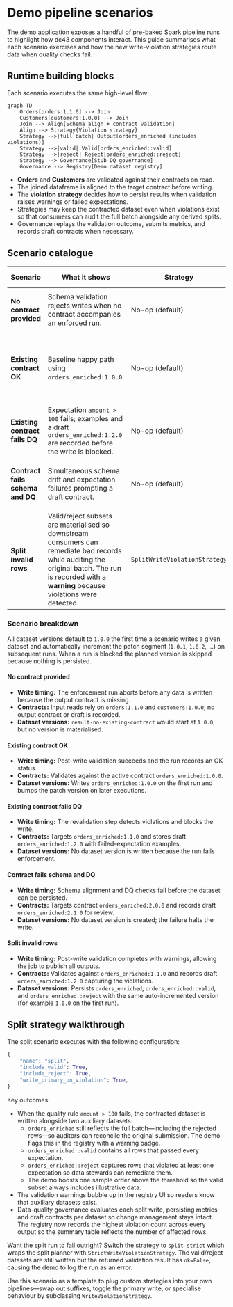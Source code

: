 # Demo pipeline scenarios

The demo application exposes a handful of pre-baked Spark pipeline runs to highlight how dc43 components interact. This guide summarises what each scenario exercises and how the new write-violation strategies route data when quality checks fail.

## Runtime building blocks

Each scenario executes the same high-level flow:

```mermaid
graph TD
    Orders[orders:1.1.0] --> Join
    Customers[customers:1.0.0] --> Join
    Join --> Align[Schema align + contract validation]
    Align --> Strategy{Violation strategy}
    Strategy -->|full batch| Output[orders_enriched (includes violations)]
    Strategy -->|valid| Valid[orders_enriched::valid]
    Strategy -->|reject| Reject[orders_enriched::reject]
    Strategy --> Governance[Stub DQ governance]
    Governance --> Registry[Demo dataset registry]
```

* **Orders** and **Customers** are validated against their contracts on read.
* The joined dataframe is aligned to the target contract before writing.
* The **violation strategy** decides how to persist results when validation raises warnings or failed expectations.
* Strategies may keep the contracted dataset even when violations exist so that consumers can audit the full batch alongside any derived splits.
* Governance replays the validation outcome, submits metrics, and records draft contracts when necessary.

## Scenario catalogue

| Scenario | What it shows | Strategy | Contracts & versions | Outputs and write timing |
| --- | --- | --- | --- | --- |
| **No contract provided** | Schema validation rejects writes when no contract accompanies an enforced run. | No-op (default) | Inputs `orders:1.1.0` and `customers:1.0.0`; no output contract or draft is created. | Write blocked before persistence, so dataset `result-no-existing-contract` never records a version. |
| **Existing contract OK** | Baseline happy path using `orders_enriched:1.0.0`. | No-op (default) | Inputs `orders:1.1.0`, `customers:1.0.0`; output contract `orders_enriched:1.0.0` remains active. | After post-write validation succeeds the pipeline writes `orders_enriched` version `1.0.0` (subsequent runs auto-increment the patch version) containing the full batch. |
| **Existing contract fails DQ** | Expectation `amount > 100` fails; examples and a draft `orders_enriched:1.2.0` are recorded before the write is blocked. | No-op (default) | Inputs `orders:1.1.0`, `customers:1.0.0`; validation targets `orders_enriched:1.1.0` and proposes draft `orders_enriched:1.2.0`. | Post-write validation fails, preventing any dataset version from being created. |
| **Contract fails schema and DQ** | Simultaneous schema drift and expectation failures prompting a draft contract. | No-op (default) | Inputs `orders:1.1.0`, `customers:1.0.0`; validation targets `orders_enriched:2.0.0` and proposes draft `orders_enriched:2.1.0`. | Schema alignment and DQ failures block the write before a dataset version is recorded. |
| **Split invalid rows** | Valid/reject subsets are materialised so downstream consumers can remediate bad records while auditing the original batch. The run is recorded with a **warning** because violations were detected. | `SplitWriteViolationStrategy` | Inputs `orders:1.1.0`, `customers:1.0.0`; validation targets `orders_enriched:1.1.0` and produces draft `orders_enriched:1.2.0` when rejects exist. | After post-write validation the pipeline persists `orders_enriched` version `1.0.x` (auto-incremented per run) plus `orders_enriched::valid` and `orders_enriched::reject` sharing the same version identifier. |

### Scenario breakdown

All dataset versions default to `1.0.0` the first time a scenario writes a given dataset and automatically increment the patch segment (`1.0.1`, `1.0.2`, …) on subsequent runs. When a run is blocked the planned version is skipped because nothing is persisted.

#### No contract provided
- **Write timing:** The enforcement run aborts before any data is written because the output contract is missing.
- **Contracts:** Input reads rely on `orders:1.1.0` and `customers:1.0.0`; no output contract or draft is recorded.
- **Dataset versions:** `result-no-existing-contract` would start at `1.0.0`, but no version is materialised.

#### Existing contract OK
- **Write timing:** Post-write validation succeeds and the run records an OK status.
- **Contracts:** Validates against the active contract `orders_enriched:1.0.0`.
- **Dataset versions:** Writes `orders_enriched:1.0.0` on the first run and bumps the patch version on later executions.

#### Existing contract fails DQ
- **Write timing:** The revalidation step detects violations and blocks the write.
- **Contracts:** Targets `orders_enriched:1.1.0` and stores draft `orders_enriched:1.2.0` with failed-expectation examples.
- **Dataset versions:** No dataset version is written because the run fails enforcement.

#### Contract fails schema and DQ
- **Write timing:** Schema alignment and DQ checks fail before the dataset can be persisted.
- **Contracts:** Targets contract `orders_enriched:2.0.0` and records draft `orders_enriched:2.1.0` for review.
- **Dataset versions:** No dataset version is created; the failure halts the write.

#### Split invalid rows
- **Write timing:** Post-write validation completes with warnings, allowing the job to publish all outputs.
- **Contracts:** Validates against `orders_enriched:1.1.0` and records draft `orders_enriched:1.2.0` capturing the violations.
- **Dataset versions:** Persists `orders_enriched`, `orders_enriched::valid`, and `orders_enriched::reject` with the same auto-incremented version (for example `1.0.0` on the first run).

## Split strategy walkthrough

The split scenario executes with the following configuration:

```python
{
    "name": "split",
    "include_valid": True,
    "include_reject": True,
    "write_primary_on_violation": True,
}
```

Key outcomes:

* When the quality rule `amount > 100` fails, the contracted dataset is written alongside two auxiliary datasets:
  * `orders_enriched` still reflects the full batch—including the rejected rows—so auditors can reconcile the original submission. The demo flags this in the registry with a warning badge.
  * `orders_enriched::valid` contains all rows that passed every expectation.
  * `orders_enriched::reject` captures rows that violated at least one expectation so data stewards can remediate them.
  * The demo boosts one sample order above the threshold so the valid subset always includes illustrative data.
* The validation warnings bubble up in the registry UI so readers know that auxiliary datasets exist.
* Data-quality governance evaluates each split write, persisting metrics and draft contracts per dataset so change management stays intact. The registry now records the highest violation count across every output so the summary table reflects the number of affected rows.

Want the split run to fail outright? Switch the strategy to `split-strict` which wraps the split planner with `StrictWriteViolationStrategy`. The valid/reject datasets are still written but the returned validation result has `ok=False`, causing the demo to log the run as an error.

Use this scenario as a template to plug custom strategies into your own pipelines—swap out suffixes, toggle the primary write, or specialise behaviour by subclassing `WriteViolationStrategy`.
